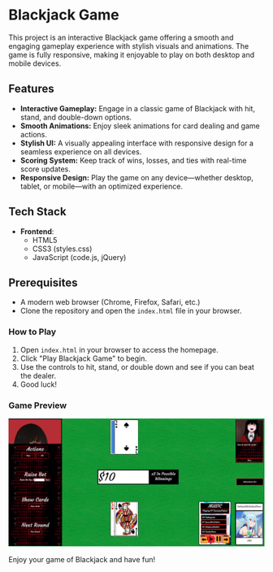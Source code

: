 # Blackjack Game

This project is an interactive Blackjack game offering a smooth and engaging gameplay experience with stylish visuals and animations. The game is fully responsive, making it enjoyable to play on both desktop and mobile devices.

## Features

- **Interactive Gameplay:** Engage in a classic game of Blackjack with hit, stand, and double-down options.
- **Smooth Animations:** Enjoy sleek animations for card dealing and game actions.
- **Stylish UI:** A visually appealing interface with responsive design for a seamless experience on all devices.
- **Scoring System:** Keep track of wins, losses, and ties with real-time score updates.
- **Responsive Design:** Play the game on any device—whether desktop, tablet, or mobile—with an optimized experience.

## Tech Stack

- **Frontend**:
  - HTML5
  - CSS3 (styles.css)
  - JavaScript (code.js, jQuery)

## Prerequisites

- A modern web browser (Chrome, Firefox, Safari, etc.)
- Clone the repository and open the `index.html` file in your browser.

### How to Play

1. Open `index.html` in your browser to access the homepage.
2. Click "Play Blackjack Game" to begin.
3. Use the controls to hit, stand, or double down and see if you can beat the dealer.
4. Good luck!

### Game Preview
![Alt text](blackJackScreenshot.png)

Enjoy your game of Blackjack and have fun!
